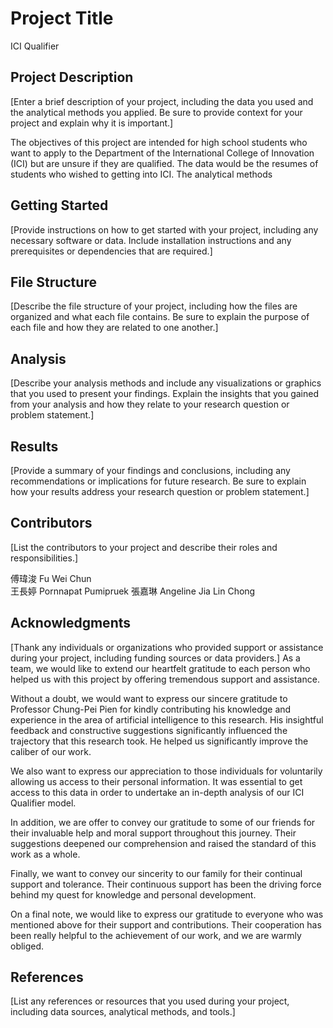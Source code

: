 # Project Title

ICI Qualifier

## Project Description

[Enter a brief description of your project, including the data you used and the analytical methods you applied. Be sure to provide context for your project and explain why it is important.]

The objectives of this project are intended for high school students who want to apply to the Department of the International College of Innovation (ICI) but are unsure if they are qualified. The data would be the resumes of students who wished to getting into ICI. The analytical methods

## Getting Started

[Provide instructions on how to get started with your project, including any necessary software or data. Include installation instructions and any prerequisites or dependencies that are required.]

## File Structure

[Describe the file structure of your project, including how the files are organized and what each file contains. Be sure to explain the purpose of each file and how they are related to one another.]

## Analysis

[Describe your analysis methods and include any visualizations or graphics that you used to present your findings. Explain the insights that you gained from your analysis and how they relate to your research question or problem statement.]

## Results

[Provide a summary of your findings and conclusions, including any recommendations or implications for future research. Be sure to explain how your results address your research question or problem statement.]

## Contributors

[List the contributors to your project and describe their roles and responsibilities.]

傅瑋浚 Fu Wei Chun  
王長婷 Pornnapat Pumipruek
張嘉琳 Angeline Jia Lin Chong

## Acknowledgments

[Thank any individuals or organizations who provided support or assistance during your project, including funding sources or data providers.]
As a team, we would like to extend our heartfelt gratitude to each person who helped us with this project by offering tremendous support and assistance.

Without a doubt, we would want to express our sincere gratitude to Professor Chung-Pei Pien for kindly contributing his knowledge and experience in the area of artificial intelligence to this research. His insightful feedback and constructive suggestions significantly influenced the trajectory that this research took. He helped us significantly improve the caliber of our work.

We also want to express our appreciation to those individuals for voluntarily allowing us access to their personal information. It was essential to get access to this data in order to undertake an in-depth analysis of our ICI Qualifier model.

In addition, we are offer to convey our gratitude to some of our friends for their invaluable help and moral support throughout this journey. Their suggestions deepened our comprehension and raised the standard of this work as a whole.

Finally, we want to convey our sincerity to our family for their continual support and tolerance. Their continuous support has been the driving force behind my quest for knowledge and personal development.

On a final note, we would like to express our gratitude to everyone who was mentioned above for their support and contributions. Their cooperation has been really helpful to the achievement of our work, and we are warmly obliged.

## References

[List any references or resources that you used during your project, including data sources, analytical methods, and tools.]
